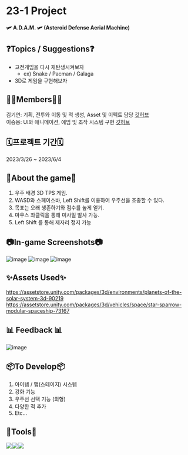 # 23-1 Project
<b>🛩️ A.D.A.M. 🛩️ (Asteroid Defense Aerial Machine)</b>

## ❓Topics / Suggestions❓
- 고전게임을 다시 재탄생시켜보자
  - ex) Snake / Pacman / Galaga
- 3D로 게임을 구현해보자

## 🧑‍💻Members🧑‍💻
김기연: 기획, 전투와 이동 및 적 생성, Asset 및 이펙트 담당 <a href ="https://github.com/kiyounkim"> 깃허브 </a><br>
이승용: UI와 애니메이션, 에임 및 조작 시스템 구현 <a href ="https://github.com/dtd1232"> 깃허브 </a>

## 🗓️프로젝트 기간🗓️
2023/3/26 ~ 2023/6/4

## 🔎About the game🔎
1. 우주 배경 3D TPS 게임. 
2. WASD와 스페이스바, Left Shift를 이용하여 우주선을 조종할 수 있다.
3. 목표는 오래 생존하기와 점수를 높게 얻기.
4. 마우스 좌클릭을 통해 미사일 발사 가능.
5. Left Shift 를 통해 제자리 정지 가능

## 📷In-game Screenshots📷
![image](https://github.com/kiyounkim/23-1Project/assets/112357059/19cc2927-fc92-49b7-8a53-947bdc2bf982)
![image](https://github.com/kiyounkim/23-1Project/assets/112357059/c66864ce-fd95-4285-9b9f-9900b1af0323)
![image](https://github.com/kiyounkim/23-1Project/assets/112357059/da854750-56c7-487d-8f9d-3effb4067bc8)

## ✨Assets Used✨
https://assetstore.unity.com/packages/3d/environments/planets-of-the-solar-system-3d-90219
https://assetstore.unity.com/packages/3d/vehicles/space/star-sparrow-modular-spaceship-73167

## 📊 Feedback 📊
![image](https://github.com/kiyounkim/23-1Project/assets/112357059/b602d44d-7219-4070-996c-c37e79a03225)

## 📦To Develop📦
1. 아이템 / 맵(스테이지) 시스템
2. 강화 기능
3. 우주선 선택 기능 (외형)
4. 다양한 적 추가
5. Etc...

## 🔧Tools🔧
<img src="https://img.shields.io/badge/Unity-000000?style=for-the-badge&logo=unity&logoColor=white"><img src="https://img.shields.io/badge/vscode-007ACC?style=for-the-badge&logo=visualstudiocode&logoColor=white"><img src="https://img.shields.io/badge/Github-181717?style=for-the-badge&logo=github&logoColor=white">
